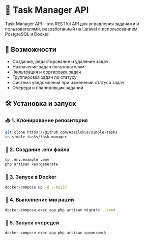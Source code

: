 # 📝 Task Manager API

Task Manager API – это RESTful API для управления задачами и пользователями, разработанный на Laravel с использованием PostgreSQL и Docker. 

## 🚀 Возможности
- Создание, редактирование и удаление задач
- Назначение задач пользователям
- Фильтрация и сортировка задач
- Группировка задач по статусу
- Система уведомлений при изменении статуса задач
- Очереди и планировщик заданий

## 🛠️ Установка и запуск

### 📥 1. Клонирование репозитория
```sh
git clone https://github.com/Azazlokus/simple-tasks
cd simple-tasks/task-manager
```

### 📌 2. Создание .env файла
```sh
cp .env.example .env
php artisan key:generate
```
### 🐳 3. Запуск в Docker

```sh
docker-compose up -d --build
```
### 📂 4. Выполнение миграций
```sh
docker-compose exec app php artisan migrate --seed
```

### 🎯 5. Запуск очередей
```sh
docker-compose exec app php artisan queue:work
```